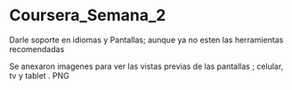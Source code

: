 # Coursera_Semana_2
Darle soporte en idiomas y Pantallas; aunque ya no esten las herramientas recomendadas

Se anexaron imagenes para ver las vistas previas de las pantallas ; celular, tv y tablet . PNG
